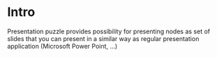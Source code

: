 # Intro

Presentation puzzle provides possibility for presenting nodes as set of slides that you can present in a similar way as regular presentation application (Microsoft Power Point, ...)
